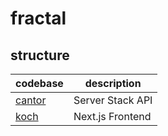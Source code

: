 # fractal

## structure

| codebase                                        | description      |
| ----------------------------------------------- | ---------------- |
| [cantor](https://github.com/ethan-stone/cantor) | Server Stack API |
| [koch](https://github.com/ethan-stone/koch)     | Next.js Frontend |
